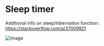 # Sleep timer

Additional info on sleep/hibernation function:
https://stackoverflow.com/a/37009921


![image](https://github.com/K-Asgari/smaller-scripts/assets/100960169/31845cf8-3dae-4e63-b689-8b0fa7a326d2)
